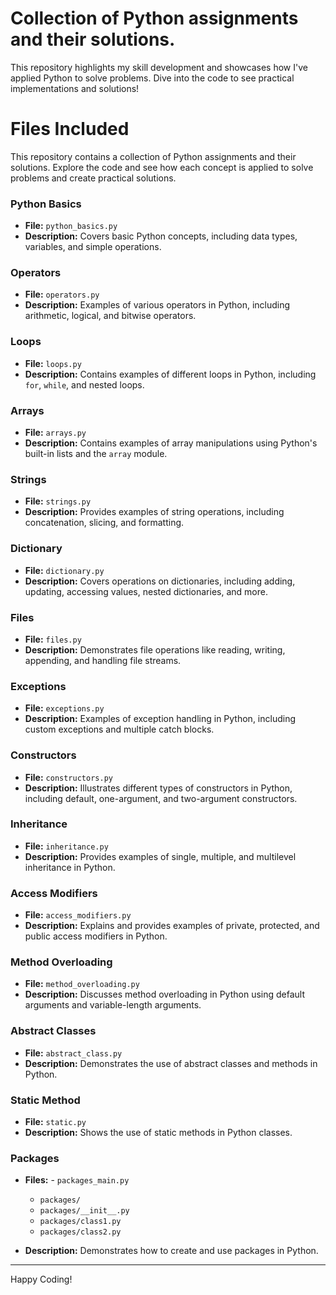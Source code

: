 # Collection of Python assignments and their solutions. 

This repository highlights my skill development and showcases how I've applied Python to solve problems. Dive into the code to see practical implementations and solutions!


# Files Included

This repository contains a collection of Python assignments and their solutions. Explore the code and see how each concept is applied to solve problems and create practical solutions.

### Python Basics
- **File:** `python_basics.py`
- **Description:** Covers basic Python concepts, including data types, variables, and simple operations.

### Operators
- **File:** `operators.py`
- **Description:** Examples of various operators in Python, including arithmetic, logical, and bitwise operators.

### Loops
- **File:** `loops.py`
- **Description:** Contains examples of different loops in Python, including `for`, `while`, and nested loops.

### Arrays
- **File:** `arrays.py`
- **Description:** Contains examples of array manipulations using Python's built-in lists and the `array` module.

### Strings
- **File:** `strings.py`
- **Description:** Provides examples of string operations, including concatenation, slicing, and formatting.

### Dictionary
- **File:** `dictionary.py`
- **Description:** Covers operations on dictionaries, including adding, updating, accessing values, nested dictionaries, and more.

### Files
- **File:** `files.py`
- **Description:** Demonstrates file operations like reading, writing, appending, and handling file streams.

### Exceptions
- **File:** `exceptions.py`
- **Description:** Examples of exception handling in Python, including custom exceptions and multiple catch blocks.

### Constructors
- **File:** `constructors.py`
- **Description:** Illustrates different types of constructors in Python, including default, one-argument, and two-argument constructors.

### Inheritance
- **File:** `inheritance.py`
- **Description:** Provides examples of single, multiple, and multilevel inheritance in Python.

### Access Modifiers
- **File:** `access_modifiers.py`
- **Description:** Explains and provides examples of private, protected, and public access modifiers in Python.

### Method Overloading
- **File:** `method_overloading.py`
- **Description:** Discusses method overloading in Python using default arguments and variable-length arguments.

### Abstract Classes
- **File:** `abstract_class.py`
- **Description:** Demonstrates the use of abstract classes and methods in Python.

### Static Method
- **File:** `static.py`
- **Description:** Shows the use of static methods in Python classes.

### Packages
- **Files:** - `packages_main.py`
    - `packages/`
    - `packages/__init__.py`
    - `packages/class1.py`
    - `packages/class2.py`

- **Description:** Demonstrates how to create and use packages in Python.




---

Happy Coding!
